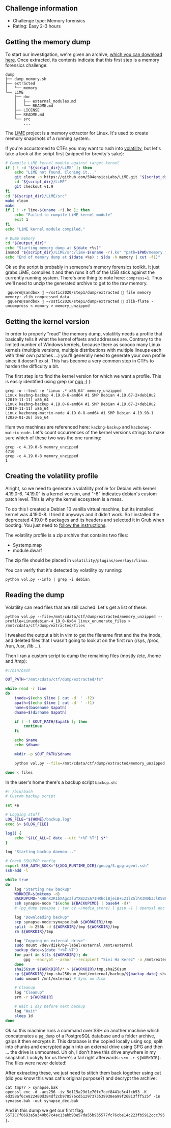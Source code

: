 Challenge information
---------------------

* Challenge type: Memory forensics
* Rating: Easy    2-3 hours

Getting the memory dump
-----------------------

To start our investigation, we're given an archive, [which you can download here](https://static.sstic.org/challenge2020/dump.tar.gz).
Once extracted, its contents indicate that this first step is a memory forensics challenge:
```
dump
├── dump_memory.sh
├── extracted
│   └── memory
└── LiME
    ├── doc
    │   ├── external_modules.md
    │   └── README.md
    ├── LICENSE
    ├── README.md
    └── src
        ...
```

The [LiME](https://github.com/504ensicslabs/lime) project is a memory extractor for Linux. It's used to create memory snapshots of a running system.

If you're accustomed to CTFs you may want to rush into [volatility](https://github.com/volatilityfoundation/volatility), but let's take a look at the script first (snipped for brevity's sake):
```bash
# Compile LiME kernel module against target kernel
if [ ! -d "${script_dir}/LiME" ]; then
    echo "LiME not found. Cloning it..."
    git clone -n https://github.com/504ensicsLabs/LiME.git "${script_dir}/LiME"
    cd "${script_dir}/LiME"
    git checkout v1.9
fi
cd "${script_dir}/LiME/src"
make clean
make
if [ ! -r lime-$(uname -r).ko ]; then
    echo "Failed to compile LiME kernel module"
    exit 1
fi
echo "LiME kernel module compiled."

# Dump memory
cd "${output_dir}"
echo "Starting memory dump at $(date +%s)"
insmod "${script_dir}/LiME/src/lime-$(uname -r).ko" "path=$PWD/memory format=padded compress=1 timeout=0"
echo "End of memory dump at $(date +%s) : $(du -h memory | cut -f1)"
```

Ok so the script is probably in someone's memory forensics toolkit. It just grabs LiME, compiles it and then runs it off of the USB stick against the currently running system.
There's one thing to note here: ```compress=1```. Thus we'll need to unzip the generated archive to get to the raw memory.

```
 gquere@sandbox  ~/sstic2020/step1/dump/extracted  file memory
memory: zlib compressed data
 gquere@sandbox  ~/sstic2020/step1/dump/extracted  zlib-flate -uncompress < memory > memory_unzipped
```


Getting the kernel version
--------------------------
In order to properly "read" the memory dump, volatility needs a profile that basically tells it what the kernel offsets and addresses are. Contrary to the limited number of Windows kernels, because there as sooooo many Linux kernels (multiple versions, multiple distributions with multiple lineups each with their own patches ...) you'll generally need to generate your own profile since it doesn't exist. This has become a very common step in CTFs to harden the difficulty a bit.

The first step is to find the kernel version for which we want a profile. This is easily identified using grep (or [ngp](https://github.com/gquere/ngp2) ;) ):
```
grep -o --text -e 'Linux .* x86_64' memory_unzipped
Linux kazbng-backup 4.19.0-6-amd64 #1 SMP Debian 4.19.67-2+deb10u2 (2019-11-11) x86_64
Linux kazbng-backup 4.19.0-6-amd64 #1 SMP Debian 4.19.67-2+deb10u2 (2019-11-11) x86_64
Linux kazboneg-matrix-node 4.19.0-8-amd64 #1 SMP Debian 4.19.98-1 (2020-01-26) x86_64
```

Hum two machines are referenced here: ```kazbng-backup``` and ```kazboneg-matrix-node```. Let's count occurrences of the kernel versions strings to make sure which of these two was the one running:
```
grep -c 4.19.0-6 memory_unzipped
4710
grep -c 4.19.0-8 memory_unzipped
1
```


Creating the volatility profile
-------------------------------
Alright, so we need to generate a volatility profile for Debian with kernel 4.19.0-6. "4.19.0" is a kernel version, and "-6" indicates debian's custom patch level. This is why the kernel ecosystem is a mess.

To do this I created a Debian 10 vanilla virtual machine, but its installed kernel was 4.19.0-8. I tried it anyways and it didn't work. So I installed the deprecated 4.19.0-6 packages and its headers and selected it in Grub when booting. You just need to [follow the instructions](https://github.com/volatilityfoundation/volatility/wiki/Linux).

The volatility profile is a zip archive that contains two files:

* Systemp.map
* module.dwarf

The zip file should be placed in ```volatility/plugins/overlays/linux```.

You can verify that it's detected by volatility by running:
```
python vol.py --info | grep -i debian
```

Reading the dump
----------------
Volatility can read files that are still cached. Let's get a list of these:
```
python vol.py --file=/mnt/cdata/ctf/dump/extracted/memory_unzipped --profile=Linuxdebian-4_19_0-6x64 linux_enumerate_files > /mnt/cdata/ctf/dump/extracted/files
```

I tweaked the output a bit in vim to get the filename first and the the inode, and deleted files that I wasn't going to look at on the first run (/sys, /proc, /run, /usr, /lib ...).

Then I ran a custom script to dump the remaining files (mostly /etc, /home and /tmp):
```bash
#!/bin/bash

OUT_PATH="/mnt/cdata/ctf/dump/extracted/fs"

while read -r line
do
    inode=$(echo $line | cut -d' ' -f2)
    apath=$(echo $line | cut -d' ' -f1)
    name=$(basename $apath)
    dname=$(dirname $apath)

    if [ -f $OUT_PATH/$apath ]; then
        continue
    fi

    echo $name
    echo $dbame

    mkdir -p $OUT_PATH/$dname

    python vol.py --file=/mnt/cdata/ctf/dump/extracted/memory_unzipped --profile=Linuxdebian-4_19_0-6x64 linux_find_file -i $inode -O "$OUT_PATH/$apath"

done < files
```

In the user's home there's a backup script ```backup.sh```:
```bash
#! /bin/bash
# Custom backup script

set +e

# Logging stuff
LOG_FILE="${HOME}/backup.log"
exec &> ${LOG_FILE}

log() {
	echo "$(LC_ALL=C date --utc "+%F %T") $*"
}

log "Starting backup daemon..."

# Check SSH/PGP config
export SSH_AUTH_SOCK="${XDG_RUNTIME_DIR}/gnupg/S.gpg-agent.ssh"
ssh-add -l

while true
do
	log "Starting new backup"
	WORKDIR=$(mktemp -d)
	BACKUPCMD="KHBnX2R1bXAgc3luYXBzZSA7IHRhciBjeiB+L21lZGlhX3N0b3JlKSB8IGd6aXAgLTEgfCBvcGVuc3NsIGVuYyAtZSAtYWVzMjU2IC1pdiA1ZDExNWEyOWQxZTcwZmM3Y2VmODQ0MWUzYzRmY2I1MyAtSyBlZDM1OGFmNmNlODIyNDgwZDM4NGRmMmNiOTc4NTc2Y2Q1MTI5NzM3MzUzOTkzOGVhOTlmMjY4MTNmZmY1MjVmID4gfi9zeW5hcHNlLmJhawo="
	ssh synapse-node "$(echo ${BACKUPCMD} | base64 -d)"
    # (pg_dump synapse ; tar cz ~/media_store) | gzip -1 | openssl enc -e -aes256 -iv 5d115a29d1e70fc7cef8441e3c4fcb53 -K ed358af6ce822480d384df2cb978576cd51297373539938ea99f26813fff525f > ~/synapse.bak

	log "Downloading backup"
	scp synapse-node:synapse.bak ${WORKDIR}/tmp
	split -b 256k -d ${WORKDIR}/tmp ${WORKDIR}/tmp
	rm ${WORKDIR}/tmp

	log "Copying on external drive"
	sudo mount /dev/disk/by-label/external /mnt/external
	backup_date=$(date "+%F-%T")
	for part in $(ls ${WORKDIR}); do
		gpg --encrypt --armor --recipient "Sivi Ha Kerez" -o /mnt/external/backup/${backup_date}.${part}.backup ${WORKDIR}/${part}
	done
	sha256sum ${WORKDIR}/* > ${WORKDIR}/tmp.sha256sum
	cp ${WORKDIR}/tmp.sha256sum /mnt/external/backup/${backup_date}.sha256sum
	sudo umount /mnt/external # Sync on disk

	# Cleanup
	log "Cleanup"
	srm -r ${WORKDIR}

	# Wait 1 day before next backup
	log "Wait"
	sleep 1d
done
```

Ok so this machine runs a command over SSH on another machine which concatenates a ```pg_dump``` of a PostgreSQL database and a folder archive, gzips it then encrypts it. This database is the copied locally using scp, split into chunks and encrypted again into an external drive using GPG and then ... the drive is unmounted. Uh oh, I don't have this drive anywhere in my snapshot. Luckyly for us there's a fail right afterwards: ```srm -r ${WORKDIR}```. The files were never deleted!

After extracting these, we just need to stitch them back together using cat (did you know this was cat's original purpose?) and decrypt the archive:
```
cat tmp?? > synapse.bak
openssl enc -d -aes256 -iv 5d115a29d1e70fc7cef8441e3c4fcb53 -K ed358af6ce822480d384df2cb978576cd51297373539938ea99f26813fff525f -in synapse.bak -out synapse_dec.bak
```

And in this dump we get our first flag: ```SSTIC{f8693a5a340b67c4ac13abb93e57da55b935577fc76cbe14c223fb5912ccc795}```.
